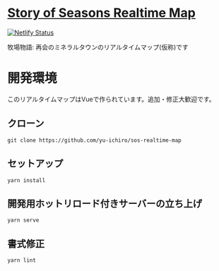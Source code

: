 # [Story of Seasons Realtime Map](https://story-of-seasons.yuichiro-smith.me)

[![Netlify Status](https://api.netlify.com/api/v1/badges/e199923c-73bb-4991-8213-d97325515db0/deploy-status)](https://app.netlify.com/sites/story-of-seasons/deploys)

牧場物語: 再会のミネラルタウンのリアルタイムマップ(仮称)です

# 開発環境

このリアルタイムマップはVueで作られています。追加・修正大歓迎です。

## クローン
```
git clone https://github.com/yu-ichiro/sos-realtime-map
```

## セットアップ
```
yarn install
```

## 開発用ホットリロード付きサーバーの立ち上げ
```
yarn serve
```

## 書式修正
```
yarn lint
```
